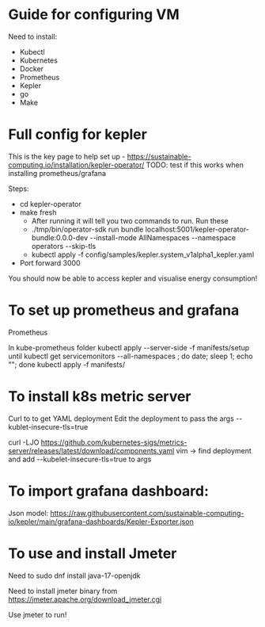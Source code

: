 # Guide for configuring VM

Need to install:
- Kubectl
- Kubernetes
- Docker
- Prometheus
- Kepler
- go
- Make

# Full config for kepler
This is the key page to help set up - https://sustainable-computing.io/installation/kepler-operator/
TODO: test if this works when installing prometheus/grafana

Steps:
 - cd kepler-operator
 - make fresh
     - After running it will tell you two commands to run. Run these
     - ./tmp/bin/operator-sdk run bundle localhost:5001/kepler-operator-bundle:0.0.0-dev --install-mode AllNamespaces --namespace operators --skip-tls
     - kubectl apply -f config/samples/kepler.system_v1alpha1_kepler.yaml
 - Port forward 3000

 You should now be able to access kepler and visualise energy consumption!


# To set up prometheus and grafana

Prometheus

In kube-prometheus folder
kubectl apply --server-side -f manifests/setup
    until kubectl get servicemonitors --all-namespaces ; do date; sleep 1; echo ""; done
kubectl apply -f manifests/

# To install k8s metric server
Curl to to get YAML deployment
Edit the deployment to pass the args --kublet-insecure-tls=true

curl -LJO https://github.com/kubernetes-sigs/metrics-server/releases/latest/download/components.yaml
vim -> find deployment and add --kubelet-insecure-tls=true to args


# To import grafana dashboard:
Json model: https://raw.githubusercontent.com/sustainable-computing-io/kepler/main/grafana-dashboards/Kepler-Exporter.json


# To use and install Jmeter

Need to sudo dnf install java-17-openjdk

Need to install jmeter binary from https://jmeter.apache.org/download_jmeter.cgi

Use jmeter to run!